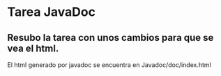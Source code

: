 <h1> Tarea JavaDoc </h1>
<h2> Resubo la tarea con unos cambios para que se vea el html. </h2>
El html generado por javadoc se encuentra en Javadoc/doc/index.html
